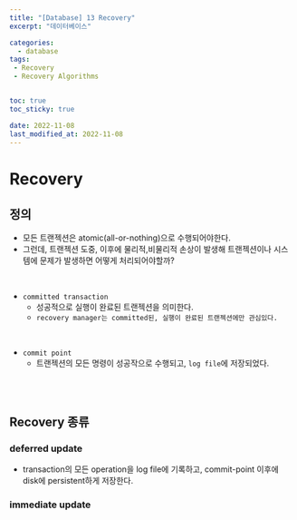 ```yaml
---
title: "[Database] 13 Recovery"
excerpt: "데이터베이스"

categories:
  - database
tags:
 - Recovery
 - Recovery Algorithms


toc: true
toc_sticky: true

date: 2022-11-08
last_modified_at: 2022-11-08
---
```


# Recovery

## 정의


- 모든 트랜젝션은 atomic(all-or-nothing)으로 수행되어야한다.
- 그런데, 트랜젝션 도중, 이후에 물리적,비물리적 손상이 발생해 트랜젝션이나 시스템에 문제가 발생하면 어떻게 처리되어야할까?

<br>

- `committed transaction`
	- 성공적으로 실행이 완료된 트랜젝션을 의미한다.
	- `recovery manager는 committed된, 실행이 완료된 트랜젝션에만 관심있다.`

<br>

- `commit point`
	- 트랜젝션의 모든 명령이 성공작으로 수행되고, `log file`에 저장되었다.

<br>
<br>

## Recovery 종류

### deferred update

- transaction의 모든 operation을 log file에 기록하고, commit-point 이후에 disk에 persistent하게 저장한다.



### immediate update
